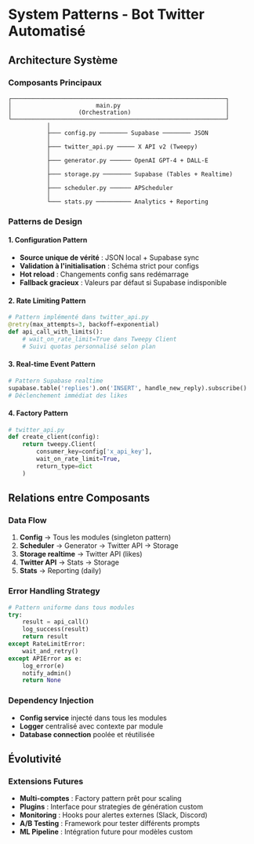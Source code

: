 # System Patterns - Bot Twitter Automatisé

## Architecture Système

### Composants Principaux
```
┌─────────────────────────────────────────────────────────────┐
│                        main.py                              │
│                   (Orchestration)                           │
└─────────────────────────────────────────────────────────────┘
           │
           ├─── config.py ──────── Supabase ──────── JSON
           │
           ├─── twitter_api.py ───── X API v2 (Tweepy)
           │
           ├─── generator.py ────── OpenAI GPT-4 + DALL-E
           │
           ├─── storage.py ──────── Supabase (Tables + Realtime)
           │
           ├─── scheduler.py ────── APScheduler
           │
           └─── stats.py ────────── Analytics + Reporting
```

### Patterns de Design

#### 1. Configuration Pattern
- **Source unique de vérité** : JSON local + Supabase sync
- **Validation à l'initialisation** : Schéma strict pour configs
- **Hot reload** : Changements config sans redémarrage
- **Fallback gracieux** : Valeurs par défaut si Supabase indisponible

#### 2. Rate Limiting Pattern
```python
# Pattern implémenté dans twitter_api.py
@retry(max_attempts=3, backoff=exponential)
def api_call_with_limits():
    # wait_on_rate_limit=True dans Tweepy Client
    # Suivi quotas personnalisé selon plan
```

#### 3. Real-time Event Pattern
```python
# Pattern Supabase realtime
supabase.table('replies').on('INSERT', handle_new_reply).subscribe()
# Déclenchement immédiat des likes
```

#### 4. Factory Pattern
```python
# twitter_api.py
def create_client(config):
    return tweepy.Client(
        consumer_key=config['x_api_key'],
        wait_on_rate_limit=True,
        return_type=dict
    )
```

## Relations entre Composants

### Data Flow
1. **Config** → Tous les modules (singleton pattern)
2. **Scheduler** → Generator → Twitter API → Storage
3. **Storage realtime** → Twitter API (likes)
4. **Twitter API** → Stats → Storage
5. **Stats** → Reporting (daily)

### Error Handling Strategy
```python
# Pattern uniforme dans tous modules
try:
    result = api_call()
    log_success(result)
    return result
except RateLimitError:
    wait_and_retry()
except APIError as e:
    log_error(e)
    notify_admin()
    return None
```

### Dependency Injection
- **Config service** injecté dans tous les modules
- **Logger** centralisé avec contexte par module
- **Database connection** poolée et réutilisée

## Évolutivité

### Extensions Futures
- **Multi-comptes** : Factory pattern prêt pour scaling
- **Plugins** : Interface pour strategies de génération custom
- **Monitoring** : Hooks pour alertes externes (Slack, Discord)
- **A/B Testing** : Framework pour tester différents prompts
- **ML Pipeline** : Intégration future pour modèles custom 